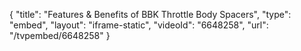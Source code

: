 {
    "title": "Features & Benefits of BBK Throttle Body Spacers",
    "type": "embed",
    "layout": "iframe-static",
    "videoId": "6648258",
    "url": "\/tvpembed\/6648258"
}